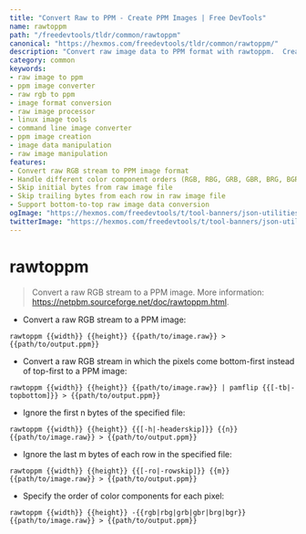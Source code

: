 ```yaml
---
title: "Convert Raw to PPM - Create PPM Images | Free DevTools"
name: rawtoppm
path: "/freedevtools/tldr/common/rawtoppm"
canonical: "https://hexmos.com/freedevtools/tldr/common/rawtoppm/"
description: "Convert raw image data to PPM format with rawtoppm.  Create and manipulate images efficiently with this free online tool, no registration required."
category: common
keywords:
- raw image to ppm
- ppm image converter
- raw rgb to ppm
- image format conversion
- raw image processor
- linux image tools
- command line image converter
- ppm image creation
- image data manipulation
- raw image manipulation
features:
- Convert raw RGB stream to PPM image format
- Handle different color component orders (RGB, RBG, GRB, GBR, BRG, BGR)
- Skip initial bytes from raw image file
- Skip trailing bytes from each row in raw image file
- Support bottom-to-top raw image data conversion
ogImage: "https://hexmos.com/freedevtools/t/tool-banners/json-utilities-banner.png"
twitterImage: "https://hexmos.com/freedevtools/t/tool-banners/json-utilities-banner.png"
---
```


# rawtoppm

> Convert a raw RGB stream to a PPM image.
> More information: <https://netpbm.sourceforge.net/doc/rawtoppm.html>.

- Convert a raw RGB stream to a PPM image:

`rawtoppm {{width}} {{height}} {{path/to/image.raw}} > {{path/to/output.ppm}}`

- Convert a raw RGB stream in which the pixels come bottom-first instead of top-first to a PPM image:

`rawtoppm {{width}} {{height}} {{path/to/image.raw}} | pamflip {{[-tb|-topbottom]}} > {{path/to/output.ppm}}`

- Ignore the first n bytes of the specified file:

`rawtoppm {{width}} {{height}} {{[-h|-headerskip]}} {{n}} {{path/to/image.raw}} > {{path/to/output.ppm}}`

- Ignore the last m bytes of each row in the specified file:

`rawtoppm {{width}} {{height}} {{[-ro|-rowskip]}} {{m}} {{path/to/image.raw}} > {{path/to/output.ppm}}`

- Specify the order of color components for each pixel:

`rawtoppm {{width}} {{height}} -{{rgb|rbg|grb|gbr|brg|bgr}} {{path/to/image.raw}} > {{path/to/output.ppm}}`
